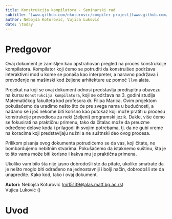 ```yaml
---
title: Konstrukcija kompilatora - Seminarski rad
subtitle: "[www.github.com/nkoturovic/compiler-project](www.github.com/nkoturovic/compiler-project)"
author: Nebojša Koturović, Vujica Luković
date: \today
---
```


# Predgovor

Ovaj dokument je zamišljen kao apstrahovan pregled na proces konstrukcije kompilatora. Kompilator koji ćemo se potruditi da konstruišeo podržava interaktivni mod u kome se ponaša kao interpreter, a naravno podržava i prevođenje na mašinski kod željene arhitekture uz pomoć `llvm` alata.


Projekat na koji se ovaj dokument odnosi predstavlja predispitnu obavezu na kursu `Konstrukcija kompilatora`, koji se održava na 3. godini studija Matematičkog fakulteta kod profesora dr. Filipa Marića. Ovim projektom pokušaćemo da uradimo nešto što će pre svega nama u budućnosti, a nadamo se i još nekome biti korisno kao putokaz koji može pratiti u procesu konstrukcije prevodioca za neki (željeni) programski jezik. Dakle, više ćemo se fokusirati na praktičnu primenu, tako da čitalac može da preuzme određene delove koda i prilagodi ih svojim potrebama, tj. da ne gubi vreme na koracima koji predstavljaju nužni a ne suštnski deo ovog procesa.


Prilikom pisanja ovog dokumenta potrudićemo se da vas, koji čitate, ne bombardujemo nebitnim stvarima. Pokušaćemo da istaknemo suštinu, šta je to što vama može biti korisno i kakva mu je praktična primena.


Ukoliko vam bilo šta nije jasno dobrodošli ste da pitate, ukoliko smatrate da je nešto moglo biti odrađeno na jednostavniji i bolji način, dobrodošli ste da unapredite. Kako kod, tako i ovaj dokument.


**Autori:**
Nebojša Koturović (mi15139@alas.matf.bg.ac.rs)  
Vujica Luković ()


# Uvod
